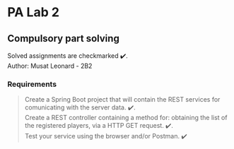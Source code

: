 # PA Lab 2
## Compulsory part solving 

Solved assignments are checkmarked ✔️.<br />
Author: Musat Leonard - 2B2

### Requirements

> Create a Spring Boot project that will contain the REST services for comunicating with the server data. ✔️.<br />
> Create a REST controller containing a method for: 
  obtaining the list of the registered players, via a HTTP GET request. ✔️.<br />
> Test your service using the browser and/or Postman. ✔️

